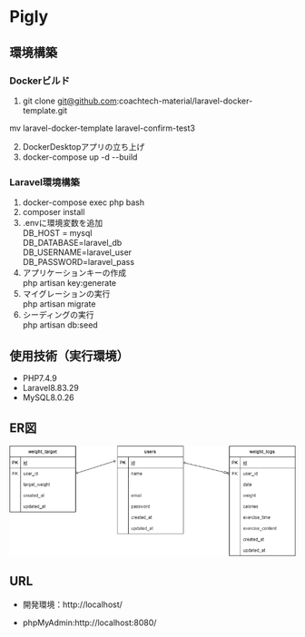 # Pigly  


## 環境構築  
### Dockerビルド  
1. git clone git@github.com:coachtech-material/laravel-docker-template.git  

 mv laravel-docker-template laravel-confirm-test3  

2. DockerDesktopアプリの立ち上げ  
3. docker-compose up -d --build  
### Laravel環境構築  
1. docker-compose exec php bash  
2. composer install  
3. .envに環境変数を追加  
    DB_HOST = mysql  
    DB_DATABASE=laravel_db  
    DB_USERNAME=laravel_user  
    DB_PASSWORD=laravel_pass  
4. アプリケーションキーの作成  
    php artisan key:generate  
5. マイグレーションの実行  
    php artisan migrate  
6. シーディングの実行  
    php artisan db:seed  
## 使用技術（実行環境）  
 - PHP7.4.9  
 - Laravel8.83.29  
 - MySQL8.0.26  
## ER図  
![ER図](erd.png)

## URL
- 開発環境：http://localhost/  

- phpMyAdmin:http://localhost:8080/  
  
      

